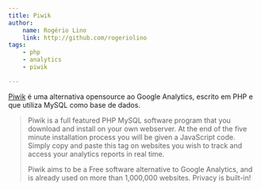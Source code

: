 ```yaml
---
title: Piwik
author:
    name: Rogério Lino
    link: http://github.com/rogeriolino
tags:
    - php
    - analytics
    - piwik

---
```



[Piwik](http://piwik.org/) é uma alternativa opensource ao Google Analytics, escrito em PHP e que utiliza MySQL como base de dados.

>Piwik is a full featured PHP MySQL software program that you download and install on your own webserver. At the end of the five minute installation process you will be given a JavaScript code. Simply copy and paste this tag on websites you wish to track and access your analytics reports in real time.
>
>Piwik aims to be a Free software alternative to Google Analytics, and is already used on more than 1,000,000 websites. Privacy is built-in!
